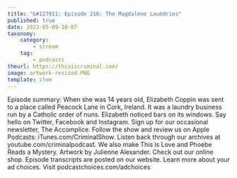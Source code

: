 ```yaml
---
title: "&#127911; Episode 216: The Magdalene Laundries"
published: true
date: 2023-05-09-10-07
taxonomy:
    category:
        - stream
    tag:
        - podcasts
theurl: https://thisiscriminal.com/
image: artwork-resized.PNG
template: item
---
```


Episode summary: When she was 14 years old, Elizabeth Coppin was sent to a place called Peacock Lane in Cork, Ireland. It was a laundry business run by a Catholic order of nuns. Elizabeth noticed bars on its windows. Say hello on Twitter, Facebook and Instagram. Sign up for our occasional newsletter, The Accomplice. Follow the show and review us on Apple Podcasts: iTunes.com/CriminalShow. Listen back through our archives at youtube.com/criminalpodcast. We also make This is Love and Phoebe Reads a Mystery. Artwork by Julienne Alexander. Check out our online shop. Episode transcripts are posted on our website. Learn more about your ad choices. Visit podcastchoices.com/adchoices
